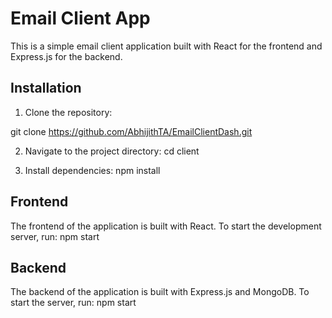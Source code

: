 # Email Client App

This is a simple email client application built with React for the frontend and Express.js for the backend.

## Installation

1. Clone the repository:

git clone https://github.com/AbhijithTA/EmailClientDash.git


2. Navigate to the project directory:
cd client


3. Install dependencies:
npm install



## Frontend

The frontend of the application is built with React. To start the development server, run:
npm start


## Backend

The backend of the application is built with Express.js and MongoDB. To start the server, run:
npm start
